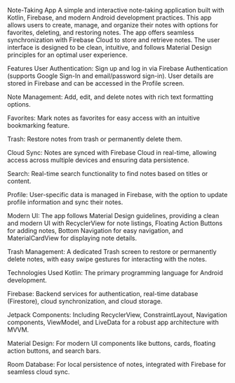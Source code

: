 Note-Taking App
A simple and interactive note-taking application built with Kotlin, Firebase, and modern Android development practices. This app allows users to create, manage, and organize their notes with options for favorites, deleting, and restoring notes. The app offers seamless synchronization with Firebase Cloud to store and retrieve notes. The user interface is designed to be clean, intuitive, and follows Material Design principles for an optimal user experience.

Features
User Authentication:
Sign up and log in via Firebase Authentication (supports Google Sign-In and email/password sign-in). User details are stored in Firebase and can be accessed in the Profile screen.

Note Management:
Add, edit, and delete notes with rich text formatting options.

Favorites:
Mark notes as favorites for easy access with an intuitive bookmarking feature.

Trash:
Restore notes from trash or permanently delete them.

Cloud Sync:
Notes are synced with Firebase Cloud in real-time, allowing access across multiple devices and ensuring data persistence.

Search:
Real-time search functionality to find notes based on titles or content.

Profile:
User-specific data is managed in Firebase, with the option to update profile information and sync their notes.

Modern UI:
The app follows Material Design guidelines, providing a clean and modern UI with RecyclerView for note listings, Floating Action Buttons for adding notes, Bottom Navigation for easy navigation, and MaterialCardView for displaying note details.

Trash Management:
A dedicated Trash screen to restore or permanently delete notes, with easy swipe gestures for interacting with the notes.

Technologies Used
Kotlin:
The primary programming language for Android development.

Firebase:
Backend services for authentication, real-time database (Firestore), cloud synchronization, and cloud storage.

Jetpack Components:
Including RecyclerView, ConstraintLayout, Navigation components, ViewModel, and LiveData for a robust app architecture with MVVM.

Material Design:
For modern UI components like buttons, cards, floating action buttons, and search bars.

Room Database:
For local persistence of notes, integrated with Firebase for seamless cloud sync.


